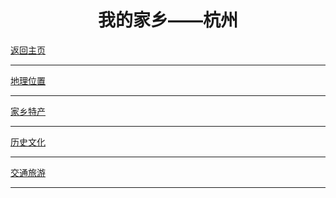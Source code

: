 <html>
  <body>
  <h1 style="text-align:center">我的家乡——杭州</h1>
  <body background="timg4.png">
  <a href="https://y85959948.github.io/test/">返回主页</a>
  <hr />
  <a href="https://y85959948.github.io/location/.">地理位置</a>
  <hr />
  <a href="https://y85959948.github.io/food/.">家乡特产</a>
  <hr />
  <a href="file:///home/always/Desktop/%E5%8E%86%E5%8F%B2%E6%96%87%E5%8C%96.htm">历史文化</a>
  <hr />
  <a href="file:///home/always/Desktop/%E4%BA%A4%E9%80%9A%E6%97%85%E6%B8%B8.htm">交通旅游</a>
  <hr />
  </body>
</html>
